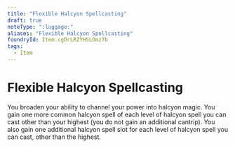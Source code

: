 ```yaml
---
title: "Flexible Halcyon Spellcasting"
draft: true
noteType: ":luggage:"
aliases: "Flexible Halcyon Spellcasting"
foundryId: Item.cgDrLRZYHSLOmz7b
tags:
  - Item
---
```


# Flexible Halcyon Spellcasting

You broaden your ability to channel your power into halcyon magic. You gain one more common halcyon spell of each level of halcyon spell you can cast other than your highest (you do not gain an additional cantrip). You also gain one additional halcyon spell slot for each level of halcyon spell you can cast, other than the highest.
